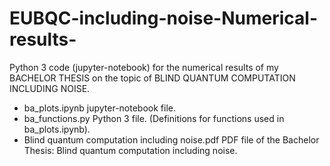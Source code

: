 # EUBQC-including-noise-Numerical-results-
Python 3 code (jupyter-notebook) for the numerical results of my BACHELOR THESIS on the topic of BLIND QUANTUM COMPUTATION INCLUDING NOISE.

+ ba_plots.ipynb                                    jupyter-notebook file.
+ ba_functions.py                                   Python 3 file. (Definitions for functions used in ba_plots.ipynb).
+ Blind quantum computation including noise.pdf     PDF file of the Bachelor Thesis: Blind quantum computation including noise.
